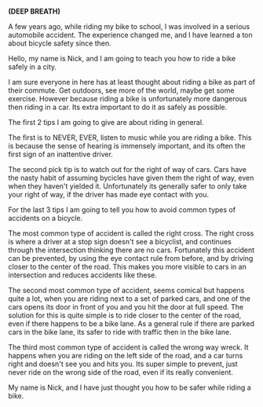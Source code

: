 

**(DEEP BREATH)**

A few years ago, while riding my bike to school, I was involved in a serious automobile accident. The experience changed me, and I have learned a ton about bicycle safety since then.

Hello, my name is Nick, and I am going to teach you how to ride a bike safely in a city.

I am sure everyone in here has at least thought about riding a bike as part of their commute. Get outdoors, see more of the world, maybe get some exercise.  However because riding a bike is unfortunately more dangerous then riding in a car. Its extra important to do it as safely as possible.

The first 2 tips I am going to give are about riding in general.

The first is to NEVER, EVER, listen to music while you are riding a bike. This is because the sense of hearing is immensely important, and its often the first sign of an inattentive driver.

The second pick tip is to watch out for the right of way of cars. Cars have the nasty habit of assuming bycicles have given them the right of way, even when they haven't yielded it. Unfortunately its generally safer to only take your right of way, if the driver has made eye contact with you.

For the last 3 tips I am going to tell you how to avoid common types of accidents on a bicycle.

The most common type of accident is called the right cross. The right cross is where a driver at a stop sign doesn't see a bicyclist, and continues through the intersection thinking there are no cars. Fortunately this accident can be prevented, by using the eye contact rule from before, and by driving closer to the center of the road. This makes you more visible to cars in an intersection and reduces accidents like these.

The second most common type of accident, seems comical but happens quite a lot, when you are riding next to a set of parked cars, and one of the cars opens its door in front of you and you hit the door at full speed. The solution for this is quite simple is to ride closer to the center of the road, even if there happens to be a bike lane. As a general rule if there are parked cars in the bike lane, its safer to ride with traffic then in the bike lane.

The third most common type of accident is called the wrong way wreck. It happens when you are riding on the left side of the road, and a car turns right and doesn't see you and hits you. Its super simple to prevent, just never ride on the wrong side of the road, even if its really convenient.

My name is Nick, and I have just thought you how to be safer while riding a bike.
